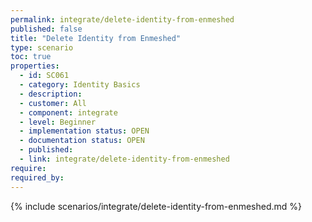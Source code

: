 ```yaml
---
permalink: integrate/delete-identity-from-enmeshed
published: false
title: "Delete Identity from Enmeshed"
type: scenario
toc: true
properties:
  - id: SC061
  - category: Identity Basics
  - description:
  - customer: All
  - component: integrate
  - level: Beginner
  - implementation status: OPEN
  - documentation status: OPEN
  - published:
  - link: integrate/delete-identity-from-enmeshed
require:
required_by:
---
```


{% include scenarios/integrate/delete-identity-from-enmeshed.md %}
